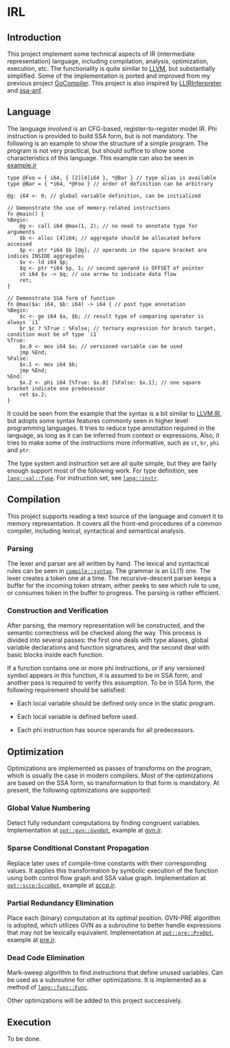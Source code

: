 # IRL

## Introduction

This project implement some technical aspects of IR (intermediate representation) language, including compilation, analysis, optimization, execution, etc. The functionality is quite similar to [LLVM](https://www.llvm.org), but substantially simplified. Some of the implementation is ported and improved from my previous project [GoCompiler](https://github.com/wzh99/GoCompiler). This project is also inspired by [LLIRInterpreter](https://github.com/abcdabcd987/LLIRInterpreter) and [ssa-anf](https://github.com/jacobstanley/ssa-anf).

## Language

The language involved is an CFG-based, register-to-register model IR. Phi instruction is provided to build SSA form, but is not mandatory. The following is an example to show the structure of a simple program. The program is not very practical, but should suffice to show some characteristics of this language. This example can also be seen in [example.ir](test/example.ir)

```
type @Foo = { i64, { [2][4]i64 }, *@Bar } // type alias is available
type @Bar = { *i64, *@Foo } // order of definition can be arbitrary

@g: i64 <- 0; // global variable definition, can be initialized

// Demonstrate the use of memory-related instructions
fn @main() {
%Begin:
    @g <- call i64 @max(1, 2); // no need to annotate type for arguments
    $b <- alloc [4]i64; // aggregate should be allocated before accessed
    $p <- ptr *i64 $b [@g]; // operands in the square bracket are indices INSIDE aggregates
    $v <- ld i64 $p;
    $q <- ptr *i64 $p, 1; // second operand is OFFSET of pointer
    st i64 $v -> $q; // use arrow to indicate data flow
    ret;
}

// Demonstrate SSA form of function
fn @max($a: i64, $b: i64) -> i64 { // post type annotation
%Begin:
    $c <- ge i64 $a, $b; // result type of comparing operator is always `i1`
    br $c ? %True : %False; // ternary expression for branch target, condition must be of type `i1`
%True:
    $x.0 <- mov i64 $a; // versioned variable can be used
    jmp %End;
%False:
    $x.1 <- mov i64 $b;
    jmp %End;
%End:
    $x.2 <- phi i64 [%True: $x.0] [%False: $x.1]; // one square bracket indicate one predecessor
    ret $x.2;
}
```

It could be seen from the example that the syntax is a bit similar to [LLVM IR](https://www.llvm.org/docs/LangRef.html), but adopts some syntax features commonly seen in higher level programming languages. It tries to reduce type annotation required in the language, as long as it can be inferred from context or expressions. Also, it tries to make some of the instructions more informative, such as `st`, `br`, `phi` and `ptr`.

The type system and instruction set are all quite simple, but they are fairly enough support most of the following work. For type definition, see [`lang::val::Type`](src/lang/value.rs). For instruction set, see [`lang::instr`](src/lang/instr.rs).

## Compilation

This project supports reading a text source of the language and convert it to memory representation. It covers all the front-end procedures of a common compiler, including lexical, syntactical and semantical analysis.

### Parsing

The lexer and parser are all written by hand. The lexical and syntactical rules can be seen in [`compile::syntax`](src/compile/syntax.rs). The grammar is an LL(1) one. The lexer creates a token one at a time. The recursive-descent parser keeps a buffer for the incoming token stream, either peeks to see which rule to use, or consumes token in the buffer to progress. The parsing is rather efficient.

### Construction and Verification

After parsing, the memory representation will be constructed, and the semantic correctness will be checked along the way. This process is divided into several passes: the first one deals with type aliases, global variable declarations and function signatures, and the second deal with basic blocks inside each function. 

If a function contains one or more phi instructions, *or* if any versioned symbol appears in this function, it is assumed to be in SSA form, and another pass is required to verify this assumption. To be in SSA form, the following requirement should be satisfied: 

* Each local variable should be defined only once in the static program.

* Each local variable is defined before used.

* Each phi instruction has source operands for all predecessors.

## Optimization

Optimizations are implemented as passes of transforms on the program, which is usually the case in modern compilers. Most of the optimizations are based on the SSA form, so transformation to that form is mandatory. At present, the following optimizations are supported:

### Global Value Numbering

Detect fully redundant computations by finding congruent variables. Implementation at [`opt::gvn::GvnOpt`](src/opt/gvn.rs), example at [gvn.ir](test/gvn.ir).

### Sparse Conditional Constant Propagation

Replace later uses of compile-time constants with their corresponding values. It applies this transformation by symbolic execution of the function using both control flow graph and SSA value graph. Implementation at [`opt::sccp:SccpOpt`](src/opt/sccp.rs), example at [sccp.ir](test/sccp.ir).

### Partial Redundancy Elimination

Place each (binary) computation at its optimal position. GVN-PRE algorithm is adopted, which utilizes GVN as a subroutine to better handle expressions that may not be lexically equivalent. Implementation at [`opt::pre::PreOpt`](src/opt/pre.rs), example at [pre.ir](test/pre.ir).

### Dead Code Elimination

Mark-sweep algorithm to find instructions that define unused variables. Can be used as a subroutine for other optimizations. It is implemented as a method of [`lang::func::Func`](src/lang/ssa.rs).

Other optimizations will be added to this project successively.

## Execution

To be done.
